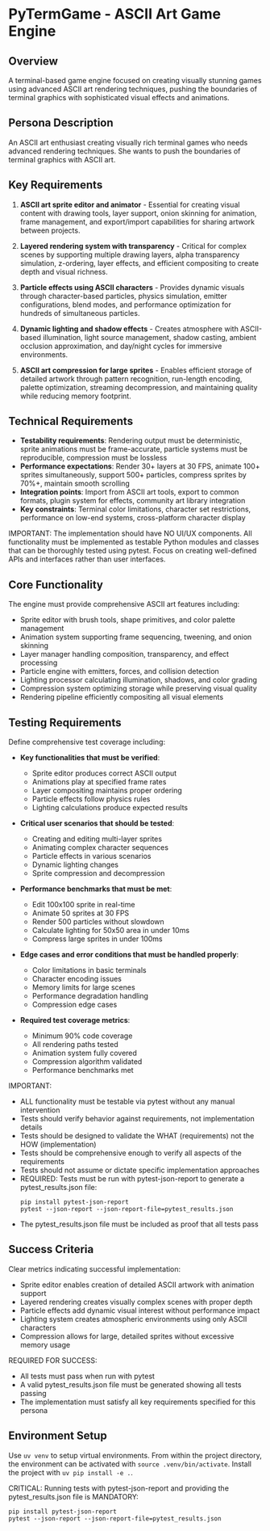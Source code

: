 # PyTermGame - ASCII Art Game Engine

## Overview
A terminal-based game engine focused on creating visually stunning games using advanced ASCII art rendering techniques, pushing the boundaries of terminal graphics with sophisticated visual effects and animations.

## Persona Description
An ASCII art enthusiast creating visually rich terminal games who needs advanced rendering techniques. She wants to push the boundaries of terminal graphics with ASCII art.

## Key Requirements
1. **ASCII art sprite editor and animator** - Essential for creating visual content with drawing tools, layer support, onion skinning for animation, frame management, and export/import capabilities for sharing artwork between projects.

2. **Layered rendering system with transparency** - Critical for complex scenes by supporting multiple drawing layers, alpha transparency simulation, z-ordering, layer effects, and efficient compositing to create depth and visual richness.

3. **Particle effects using ASCII characters** - Provides dynamic visuals through character-based particles, physics simulation, emitter configurations, blend modes, and performance optimization for hundreds of simultaneous particles.

4. **Dynamic lighting and shadow effects** - Creates atmosphere with ASCII-based illumination, light source management, shadow casting, ambient occlusion approximation, and day/night cycles for immersive environments.

5. **ASCII art compression for large sprites** - Enables efficient storage of detailed artwork through pattern recognition, run-length encoding, palette optimization, streaming decompression, and maintaining quality while reducing memory footprint.

## Technical Requirements
- **Testability requirements**: Rendering output must be deterministic, sprite animations must be frame-accurate, particle systems must be reproducible, compression must be lossless
- **Performance expectations**: Render 30+ layers at 30 FPS, animate 100+ sprites simultaneously, support 500+ particles, compress sprites by 70%+, maintain smooth scrolling
- **Integration points**: Import from ASCII art tools, export to common formats, plugin system for effects, community art library integration
- **Key constraints**: Terminal color limitations, character set restrictions, performance on low-end systems, cross-platform character display

IMPORTANT: The implementation should have NO UI/UX components. All functionality must be implemented as testable Python modules and classes that can be thoroughly tested using pytest. Focus on creating well-defined APIs and interfaces rather than user interfaces.

## Core Functionality
The engine must provide comprehensive ASCII art features including:
- Sprite editor with brush tools, shape primitives, and color palette management
- Animation system supporting frame sequencing, tweening, and onion skinning
- Layer manager handling composition, transparency, and effect processing
- Particle engine with emitters, forces, and collision detection
- Lighting processor calculating illumination, shadows, and color grading
- Compression system optimizing storage while preserving visual quality
- Rendering pipeline efficiently compositing all visual elements

## Testing Requirements
Define comprehensive test coverage including:
- **Key functionalities that must be verified**:
  - Sprite editor produces correct ASCII output
  - Animations play at specified frame rates
  - Layer compositing maintains proper ordering
  - Particle effects follow physics rules
  - Lighting calculations produce expected results

- **Critical user scenarios that should be tested**:
  - Creating and editing multi-layer sprites
  - Animating complex character sequences
  - Particle effects in various scenarios
  - Dynamic lighting changes
  - Sprite compression and decompression

- **Performance benchmarks that must be met**:
  - Edit 100x100 sprite in real-time
  - Animate 50 sprites at 30 FPS
  - Render 500 particles without slowdown
  - Calculate lighting for 50x50 area in under 10ms
  - Compress large sprites in under 100ms

- **Edge cases and error conditions that must be handled properly**:
  - Color limitations in basic terminals
  - Character encoding issues
  - Memory limits for large scenes
  - Performance degradation handling
  - Compression edge cases

- **Required test coverage metrics**:
  - Minimum 90% code coverage
  - All rendering paths tested
  - Animation system fully covered
  - Compression algorithm validated
  - Performance benchmarks met

IMPORTANT:
- ALL functionality must be testable via pytest without any manual intervention
- Tests should verify behavior against requirements, not implementation details
- Tests should be designed to validate the WHAT (requirements) not the HOW (implementation)
- Tests should be comprehensive enough to verify all aspects of the requirements
- Tests should not assume or dictate specific implementation approaches
- REQUIRED: Tests must be run with pytest-json-report to generate a pytest_results.json file:
  ```
  pip install pytest-json-report
  pytest --json-report --json-report-file=pytest_results.json
  ```
- The pytest_results.json file must be included as proof that all tests pass

## Success Criteria
Clear metrics indicating successful implementation:
- Sprite editor enables creation of detailed ASCII artwork with animation support
- Layered rendering creates visually complex scenes with proper depth
- Particle effects add dynamic visual interest without performance impact
- Lighting system creates atmospheric environments using only ASCII characters
- Compression allows for large, detailed sprites without excessive memory usage

REQUIRED FOR SUCCESS:
- All tests must pass when run with pytest
- A valid pytest_results.json file must be generated showing all tests passing
- The implementation must satisfy all key requirements specified for this persona

## Environment Setup
Use `uv venv` to setup virtual environments. From within the project directory, the environment can be activated with `source .venv/bin/activate`. Install the project with `uv pip install -e .`.

CRITICAL: Running tests with pytest-json-report and providing the pytest_results.json file is MANDATORY:
```
pip install pytest-json-report
pytest --json-report --json-report-file=pytest_results.json
```